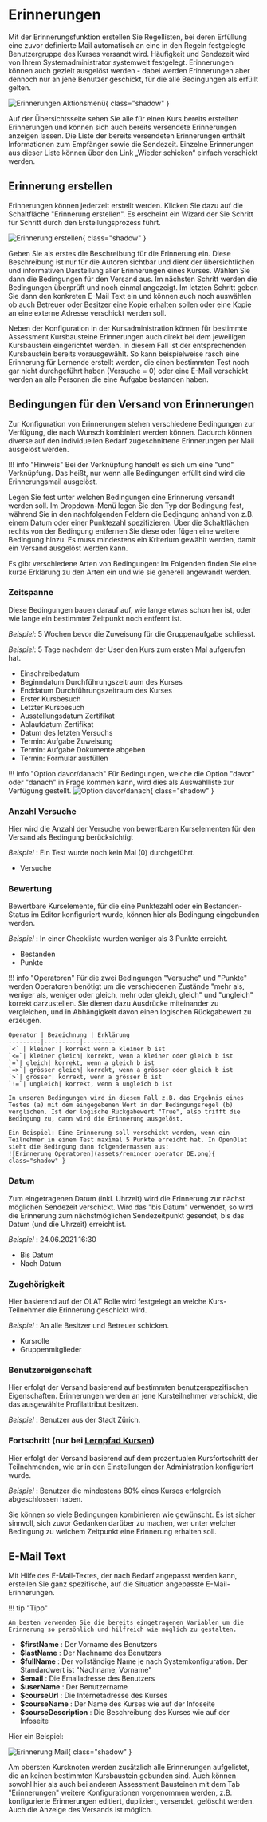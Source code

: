 # Erinnerungen
Mit der Erinnerungsfunktion erstellen Sie Regellisten, bei deren Erfüllung eine zuvor definierte Mail automatisch an eine in den Regeln festgelegte Benutzergruppe des Kurses versandt wird. Häufigkeit und Sendezeit wird von Ihrem Systemadministrator systemweit festgelegt. Erinnerungen können auch gezielt ausgelöst werden - dabei werden Erinnerungen aber dennoch nur an jene Benutzer geschickt, für die alle Bedingungen als erfüllt gelten.

![Erinnerungen Aktionsmenü](assets/reminder_DE.png){ class="shadow" }

Auf der Übersichtsseite sehen Sie alle für einen Kurs bereits erstellten Erinnerungen und können sich auch bereits versendete Erinnerungen anzeigen lassen.  Die Liste der bereits versendeten Erinnerungen enthält Informationen zum Empfänger sowie die Sendezeit. Einzelne Erinnerungen aus dieser Liste können über den Link „Wieder schicken“ einfach verschickt werden.

## Erinnerung erstellen
Erinnerungen können jederzeit erstellt werden. Klicken Sie dazu auf die Schaltfläche "Erinnerung erstellen". Es erscheint ein Wizard der Sie Schritt für Schritt durch den Erstellungsprozess führt.

![Erinnerung erstellen](assets/create_reminder_DE.png){ class="shadow" }

Geben Sie als erstes die Beschreibung für die Erinnerung ein. Diese Beschreibung ist nur für die Autoren sichtbar und dient der übersichtlichen und informativen Darstellung aller Erinnerungen eines Kurses. Wählen Sie dann die Bedingungen für den Versand aus. Im nächsten Schritt werden die Bedingungen überprüft und noch einmal angezeigt. Im letzten Schritt geben Sie dann den konkreten E-Mail Text ein und können auch noch auswählen ob auch Betreuer oder Besitzer eine Kopie erhalten sollen oder eine Kopie an eine externe Adresse verschickt werden soll.

Neben der Konfiguration in der Kursadministration können für bestimmte Assessment Kursbausteine Erinnerungen auch direkt bei dem jeweiligen Kursbaustein eingerichtet werden. In diesem Fall ist der entsprechenden Kursbaustein bereits vorausgewählt. So kann beispielweise rasch eine Erinnerung für Lernende erstellt werden, die einen bestimmten Test noch gar nicht durchgeführt haben (Versuche  = 0) oder eine E-Mail verschickt werden an alle Personen die eine Aufgabe bestanden haben.

## Bedingungen für den Versand von Erinnerungen
Zur Konfiguration von Erinnerungen stehen verschiedene Bedingungen zur Verfügung, die nach Wunsch kombiniert werden können. Dadurch können diverse auf den individuellen Bedarf zugeschnittene Erinnerungen per Mail ausgelöst werden.

!!! info "Hinweis"
    Bei der Verknüpfung handelt es sich um eine "und" Verknüpfung. Das heißt, nur wenn alle Bedingungen erfüllt sind wird die Erinnerungsmail ausgelöst.

Legen Sie fest unter welchen Bedingungen eine Erinnerung versandt werden soll. Im Dropdown-Menü legen Sie den Typ der Bedingung fest, während Sie in den nachfolgenden Feldern die Bedingung anhand von z.B. einem Datum oder einer Punktezahl spezifizieren. Über die Schaltflächen rechts von der Bedingung entfernen Sie diese oder fügen eine weitere Bedingung hinzu. Es muss mindestens ein Kriterium gewählt werden, damit ein Versand ausgelöst werden kann.

Es gibt verschiedene Arten von Bedingungen: Im Folgenden finden Sie eine kurze Erklärung zu den Arten ein und wie sie generell angewandt werden.

### Zeitspanne
Diese Bedingungen bauen darauf auf, wie lange etwas schon her ist, oder wie lange ein bestimmter Zeitpunkt noch entfernt ist.

_Beispiel_: 5 Wochen bevor die Zuweisung für die Gruppenaufgabe schliesst.

_Beispiel_: 5 Tage nachdem der User den Kurs zum ersten Mal aufgerufen hat.  
  
* Einschreibedatum
* Beginndatum Durchführungszeitraum des Kurses
* Enddatum Durchführungszeitraum des Kurses
* Erster Kursbesuch
* Letzter Kursbesuch
* Ausstellungsdatum Zertifikat
* Ablaufdatum Zertifikat
* Datum des letzten Versuchs
* Termin: Aufgabe Zuweisung
* Termin: Aufgabe Dokumente abgeben
* Termin: Formular ausfüllen

!!! info "Option davor/danach"
    Für Bedingungen, welche die Option "davor" oder "danach" in Frage kommen kann, wird dies als Auswahlliste zur Verfügung gestellt.
    ![Option davor/danach](assets/reminder_option_before_after_DE.png){ class="shadow" }

### Anzahl Versuche
Hier wird die Anzahl der Versuche von bewertbaren Kurselementen für den Versand als Bedingung berücksichtigt

_Beispiel_ : Ein Test wurde noch kein Mal (0) durchgeführt.

* Versuche
  
### Bewertung
Bewertbare Kurselemente, für die eine Punktezahl oder ein Bestanden-Status im Editor konfiguriert wurde, können hier als Bedingung eingebunden werden.

_Beispiel_ : In einer Checkliste wurden weniger als 3 Punkte erreicht.
  
* Bestanden
* Punkte

!!! info "Operatoren"
    Für die zwei Bedingungen "Versuche" und "Punkte" werden Operatoren benötigt um die verschiedenen Zustände "mehr als, weniger als, weniger oder gleich, mehr oder gleich, gleich" und "ungleich" korrekt darzustellen. Sie dienen dazu Ausdrücke miteinander zu vergleichen, und in Abhängigkeit davon einen logischen Rückgabewert zu erzeugen.

    Operator | Bezeichnung | Erklärung
    ---------|----------|---------
    `<` | kleiner | korrekt wenn a kleiner b ist
    `<=`| kleiner gleich| korrekt, wenn a kleiner oder gleich b ist
    `=`| gleich| korrekt, wenn a gleich b ist
    `=>`| grösser gleich| korrekt, wenn a grösser oder gleich b ist
    `>`| grösser| korrekt, wenn a grösser b ist
    `!=`| ungleich| korrekt, wenn a ungleich b ist

    In unseren Bedingungen wird in diesem Fall z.B. das Ergebnis eines Testes (a) mit dem eingegebenen Wert in der Bedingungsregel (b) verglichen. Ist der logische Rückgabewert "True", also trifft die Bedingung zu, dann wird die Erinnerung ausgelöst.  

    Ein Beispiel: Eine Erinnerung soll verschickt werden, wenn ein Teilnehmer in einem Test maximal 5 Punkte erreicht hat. In OpenOlat sieht die Bedingung dann folgendermassen aus:
    ![Erinnerung Operatoren](assets/reminder_operator_DE.png){ class="shadow" }

### Datum
Zum eingetragenen Datum (inkl. Uhrzeit) wird die Erinnerung zur nächst möglichen Sendezeit verschickt. Wird das "bis Datum" verwendet, so wird die Erinnerung zum nächstmöglichen Sendezeitpunkt gesendet, bis das Datum (und die Uhrzeit) erreicht ist.

_Beispiel_ : 24.06.2021 16:30  
  
* Bis Datum
* Nach Datum

### Zugehörigkeit
Hier basierend auf der OLAT Rolle wird festgelegt an welche Kurs-Teilnehmer die Erinnerung geschickt wird.

_Beispiel_ : An alle Besitzer und Betreuer schicken.  
  
* Kursrolle
* Gruppenmitglieder

### Benutzereigenschaft
Hier erfolgt der Versand basierend auf bestimmten benutzerspezifischen Eigenschaften. Erinnerungen werden an jene Kursteilnehmer verschickt, die das ausgewählte Profilattribut besitzen.

_Beispiel_ : Benutzer aus der Stadt Zürich.  
  
### Fortschritt (nur bei [Lernpfad Kursen](../course_create/Learning_path_course.de.md))
Hier erfolgt der Versand basierend auf dem prozentualen Kursfortschritt der Teilnehmenden, wie er in den Einstellungen der Administration konfiguriert wurde.

_Beispiel_ : Benutzer die mindestens 80% eines Kurses erfolgreich abgeschlossen haben.  
  
Sie können so viele Bedingungen kombinieren wie gewünscht. Es ist sicher sinnvoll, sich zuvor Gedanken darüber zu machen, wer unter welcher Bedingung zu welchem Zeitpunkt eine Erinnerung erhalten soll.

## E-Mail Text
Mit Hilfe des E-Mail-Textes, der nach Bedarf angepasst werden kann, erstellen Sie ganz spezifische, auf die Situation angepasste E-Mail-Erinnerungen.

!!! tip "Tipp"

    Am besten verwenden Sie die bereits eingetragenen Variablen um die Erinnerung so persönlich und hilfreich wie möglich zu gestalten.

* **$firstName** : Der Vorname des Benutzers
* **$lastName** : Der Nachname des Benutzers
* **$fullName** : Der vollständige Name je nach Systemkonfiguration. Der Standardwert ist "Nachname, Vorname"
* **$email** : Die Emailadresse des Benutzers
* **$userName** : Der Benutzername
* **$courseUrl** : Die Internetadresse des Kurses
* **$courseName** : Der Name des Kurses wie auf der Infoseite
* **$courseDescription** : Die Beschreibung des Kurses wie auf der Infoseite

Hier ein Beispiel:

![Erinnerung Mail](assets/reminder_notification_text_DE.png){ class="shadow" }

Am obersten Kursknoten werden zusätzlich alle Erinnerungen aufgelistet, die an keinen bestimmten Kursbaustein gebunden sind. Auch können sowohl hier als auch bei anderen Assessment Bausteinen mit dem Tab "Erinnerungen" weitere Konfigurationen vorgenommen werden, z.B. konfigurierte Erinnerungen editiert, dupliziert, versendet, gelöscht werden. Auch die Anzeige des Versands ist möglich.